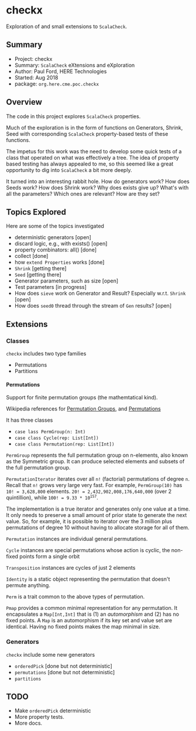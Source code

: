# checkx

Exploration of and small extensions to `ScalaCheck`.

## Summary

- Project: checkx
- Summary: `ScalaCheck` eXtensions and eXploration
- Author: Paul Ford, HERE Technologies
- Started: Aug 2018
- package: `org.here.cme.poc.checkx`

## Overview
 
The code in this project explores `ScalaCheck` properties.

Much of the exploration is in the form of functions on Generators, Shrink, Seed with corresponding
`ScalaCheck` property-based tests of these functions.

The impetus for this work was the need to develop some quick tests of a class
that operated on what was effectively a tree. The idea of property based testing has 
always appealed to me, so this seemed like a great opportunity to dig into `ScalaCheck` a bit more 
deeply. 

It turned into an interesting rabbit hole. How do generators work? How does Seeds work? How does Shrink work? 
Why does exists give up? What's with all the parameters? Which ones are relevant? How are they set?
## Topics Explored
Here are some of the topics investigated

 - deterministic generators [open]
 - discard logic, e.g., with exists() [open]
 - property combinators: all() [done]
 - collect [done]
 - how `extend Properties` works [done]
 - `Shrink` [getting there]
 - `Seed` [getting there]
 - Generator parameters, such as size [open]
 - Test parameters [in progress]
 - How does `sieve` work on Generator and Result? Especially w.r.t. `Shrink` [open]
 - How does `seed0` thread through the stream of `Gen` results? [open]
 
## Extensions
 
### Classes

`checkx` includes two type families

- Permutations
- Partitions

#### Permutations

Support for finite permutation groups (the mathemtatical kind). 

Wikipedia references for [Permutation Groups](https://en.wikipedia.org/wiki/Permutation_group), and [Permutations](https://en.wikipedia.org/wiki/Permutation#Cycle_notation)

It has three classes
- `case lass PermGroup(n: Int)`
- `case class Cycle(rep: List[Int])`
- `case class Permutation(rep: List[Int])`

`PermGroup` represents the full permutation group on n-elements, also known as the Symmetric group.
It can produce selected elements and subsets of the full permutation group. 
    
`PermutationIterator` 
iterates over all `n!` (factorial) permutations of degree `n`. Recall that `n!` grows
very large very fast. 
For example, `PermGroup(10)` has `10! = 3,628,800` elements. `20! = 2,432,902,008,176,640,000` (over 2 quintillion), 
while <code>100! = 9.33 * 10<sup>157</sup></code>.

The implementation is a true iterator and generates only one value at a time. It only needs to preserve a small amount of 
prior state to generate the next value. So, for example, it is possible to iterator over the 3 million plus permutations
of degree 10 without having to allocate storage for all of them. 

`Permutation` instances are individual general permutations. 

`Cycle` instances are special permutations whose action is cyclic, the non-fixed points form a single orbit

`Transposition` instances are cycles of just 2 elements

`Identity` is a static object representing the permutation that doesn't permute anything.

`Perm` is a trait common to the above types of permutation.

`Pmap` provides a common minimal representation for any permutation. It encapsulates a `Map[Int,Int]` that is (1) an *automorphism* and (2) has no fixed points. A `Map` is 
an automorphism if its key set and value set are identical. Having no fixed points makes the map minimal in size. 


### Generators

`checkx` include some new generators 
 - `orderedPick` \[done but not deterministic]
 - `permutations` \[done but not deterministic]
 - `partitions`

## TODO

- Make `orderedPick` deterministic
- More property tests.
- More docs.
